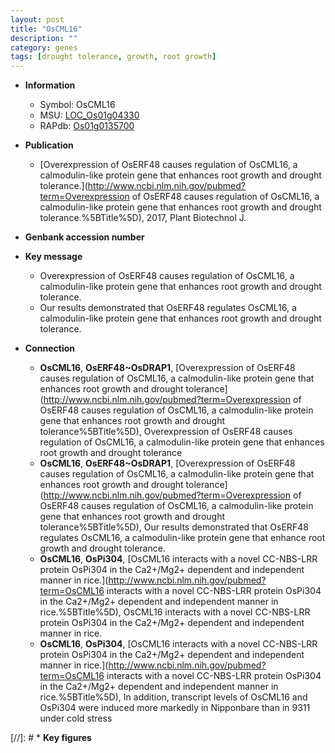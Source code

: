 ```yaml
---
layout: post
title: "OsCML16"
description: ""
category: genes
tags: [drought tolerance, growth, root growth]
---
```


* **Information**  
    + Symbol: OsCML16  
    + MSU: [LOC_Os01g04330](http://rice.plantbiology.msu.edu/cgi-bin/ORF_infopage.cgi?orf=LOC_Os01g04330)  
    + RAPdb: [Os01g0135700](http://rapdb.dna.affrc.go.jp/viewer/gbrowse_details/irgsp1?name=Os01g0135700)  

* **Publication**  
    + [Overexpression of OsERF48 causes regulation of OsCML16, a calmodulin-like protein gene that enhances root growth and drought tolerance.](http://www.ncbi.nlm.nih.gov/pubmed?term=Overexpression of OsERF48 causes regulation of OsCML16, a calmodulin-like protein gene that enhances root growth and drought tolerance.%5BTitle%5D), 2017, Plant Biotechnol J.

* **Genbank accession number**  

* **Key message**  
    + Overexpression of OsERF48 causes regulation of OsCML16, a calmodulin-like protein gene that enhances root growth and drought tolerance.
    + Our results demonstrated that OsERF48 regulates OsCML16, a calmodulin-like protein gene that enhances root growth and drought tolerance.

* **Connection**  
    + __OsCML16__, __OsERF48~OsDRAP1__, [Overexpression of OsERF48 causes regulation of OsCML16, a calmodulin-like protein gene that enhances root growth and drought tolerance](http://www.ncbi.nlm.nih.gov/pubmed?term=Overexpression of OsERF48 causes regulation of OsCML16, a calmodulin-like protein gene that enhances root growth and drought tolerance%5BTitle%5D), Overexpression of OsERF48 causes regulation of OsCML16, a calmodulin-like protein gene that enhances root growth and drought tolerance
    + __OsCML16__, __OsERF48~OsDRAP1__, [Overexpression of OsERF48 causes regulation of OsCML16, a calmodulin-like protein gene that enhances root growth and drought tolerance](http://www.ncbi.nlm.nih.gov/pubmed?term=Overexpression of OsERF48 causes regulation of OsCML16, a calmodulin-like protein gene that enhances root growth and drought tolerance%5BTitle%5D), Our results demonstrated that OsERF48 regulates OsCML16, a calmodulin-like protein gene that  enhance root growth and drought tolerance.
    + __OsCML16__, __OsPi304__, [OsCML16 interacts with a novel CC-NBS-LRR protein OsPi304 in the Ca2+/Mg2+ dependent and independent manner in rice.](http://www.ncbi.nlm.nih.gov/pubmed?term=OsCML16 interacts with a novel CC-NBS-LRR protein OsPi304 in the Ca2+/Mg2+ dependent and independent manner in rice.%5BTitle%5D), OsCML16 interacts with a novel CC-NBS-LRR protein OsPi304 in the Ca2+/Mg2+ dependent and independent manner in rice.
    + __OsCML16__, __OsPi304__, [OsCML16 interacts with a novel CC-NBS-LRR protein OsPi304 in the Ca2+/Mg2+ dependent and independent manner in rice.](http://www.ncbi.nlm.nih.gov/pubmed?term=OsCML16 interacts with a novel CC-NBS-LRR protein OsPi304 in the Ca2+/Mg2+ dependent and independent manner in rice.%5BTitle%5D),  In addition, transcript levels of OsCML16 and OsPi304 were induced more markedly in Nipponbare than in 9311 under cold stress

[//]: # * **Key figures**  


